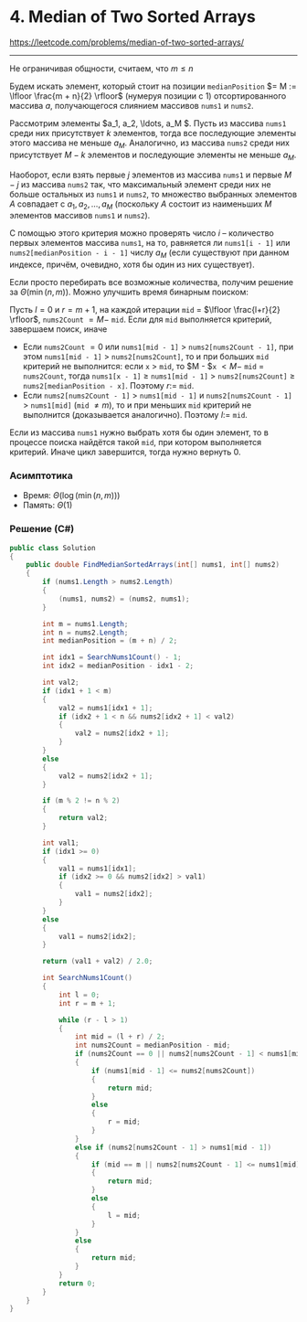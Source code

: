 # 4. Median of Two Sorted Arrays

https://leetcode.com/problems/median-of-two-sorted-arrays/

---

Не ограничивая общности, считаем, что $m \le n$

Будем искать элемент, который стоит на позиции `medianPosition` $= M := \lfloor \frac{m + n}{2} \rfloor$ (нумеруя позиции с $1$) отсортированного массива $a$, получающегося слиянием массивов `nums1` и `nums2`.

Рассмотрим элементы $a_1, a_2, \ldots, a_M $. Пусть из массива `nums1` среди них присутствует $k$ элементов, тогда все последующие элементы этого массива не меньше $a_M$. Аналогично, из массива `nums2` среди них присутствует $M-k$ элементов и последующие элементы не меньше $a_M$.

Наоборот, если взять первые $j$ элементов из массива `nums1` и первые $M-j$ из массива `nums2` так, что максимальный элемент среди них не больше остальных из `nums1` и `nums2`, то множество выбранных элементов $A$ совпадает с $a_1, a_2, \dots, a_M$ (поскольку $A$ состоит из наименьших $M$ элементов массивов `nums1` и `nums2`).

С помощью этого критерия можно проверять число $i$ – количество первых элементов массива `nums1`, на то, равняется ли `nums1[i - 1]` или `nums2[medianPosition - i - 1]` числу $a_M$ (если существуют при данном индексе, причём, очевидно, хотя бы один из них существует).

Если просто перебирать все возможные количества, получим решение за $\Theta(\min(n, m))$. Можно улучшить время бинарным поиском:

Пусть $l = 0$ и $r = m + 1$, на каждой итерации `mid` = $\lfloor \frac{l+r}{2} \rfloor$, `nums2Count` $= M -$ `mid`. Если для `mid` выполняется критерий, завершаем поиск, иначе

- Если `nums2Count` $= 0$ или `nums1[mid - 1]` $>$ `nums2[nums2Count - 1]`, при этом `nums1[mid - 1]` $>$ `nums2[nums2Count]`, то и при больших `mid` критерий не выполнится: если `x` $>$ `mid`, то $M - $`x` $< M -$ `mid` = `nums2Count`, тогда `nums1[x - 1]` $\ge$ `nums1[mid - 1]` > `nums2[nums2Count]` $\ge$ `nums2[medianPosition - x]`. Поэтому $r :=$ `mid`.
- Если `nums2[nums2Count - 1]` $>$ `nums1[mid - 1]` и `nums2[nums2Count - 1]` $>$ `nums1[mid]` (`mid` $\ne m$), то и при меньших `mid` критерий не выполнится (доказывается аналогично). Поэтому $l :=$ `mid`.

Если из массива `nums1` нужно выбрать хотя бы один элемент, то в процессе поиска найдётся такой `mid`, при котором выполняется критерий. Иначе цикл завершится, тогда нужно вернуть $0$.

### Асимптотика

- Время: $\Theta(\log(\min(n, m)))$
- Память: $\Theta(1)$

### Решение (C#)

```csharp
public class Solution
{
    public double FindMedianSortedArrays(int[] nums1, int[] nums2)
    {
        if (nums1.Length > nums2.Length)
        {
            (nums1, nums2) = (nums2, nums1);
        }

        int m = nums1.Length;
        int n = nums2.Length;
        int medianPosition = (m + n) / 2;

        int idx1 = SearchNums1Count() - 1;
        int idx2 = medianPosition - idx1 - 2;

        int val2;
        if (idx1 + 1 < m)
        {
            val2 = nums1[idx1 + 1];
            if (idx2 + 1 < n && nums2[idx2 + 1] < val2)
            {
                val2 = nums2[idx2 + 1];
            }
        }
        else
        {
            val2 = nums2[idx2 + 1];
        }

        if (m % 2 != n % 2)
        {
            return val2;
        }

        int val1;
        if (idx1 >= 0)
        {
            val1 = nums1[idx1];
            if (idx2 >= 0 && nums2[idx2] > val1)
            {
                val1 = nums2[idx2];
            }
        }
        else
        {
            val1 = nums2[idx2];
        }

        return (val1 + val2) / 2.0;

        int SearchNums1Count()
        {
            int l = 0;
            int r = m + 1;

            while (r - l > 1)
            {
                int mid = (l + r) / 2;
                int nums2Count = medianPosition - mid;
                if (nums2Count == 0 || nums2[nums2Count - 1] < nums1[mid - 1])
                {
                    if (nums1[mid - 1] <= nums2[nums2Count])
                    {
                        return mid;
                    }
                    else
                    {
                        r = mid;
                    }
                }
                else if (nums2[nums2Count - 1] > nums1[mid - 1])
                {
                    if (mid == m || nums2[nums2Count - 1] <= nums1[mid])
                    {
                        return mid;
                    }
                    else
                    {
                        l = mid;
                    }
                }
                else
                {
                    return mid;
                }
            }
            return 0;
        }
    }
}
```
